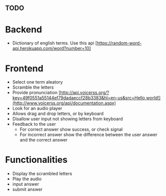 ## TODO

# Backend

- Dictionary of english terms. Use this api [https://random-word-api.herokuapp.com/word?number=10]

# Frontend

- Select one term aleatory
- Scramble the letters
- Provide pronunciation [http://api.voicerss.org/?key=49f0551a55144ef79dadaeccf28b3383&hl=en-us&src=Hello,world!](http://www.voicerss.org/api/documentation.aspx)
- Look for an audio player
- Allows drag and drop letters, or by keyboard
- Disallow user input not showing letters from keyboard
- Feedback to the user
    - For correct answer show success, or check signal
    - For incorrect answer show the difference between the user answer and the correct answer



# Functionalities

- Display the scrambled letters
- Play the audio
- input answer
- submit answer

